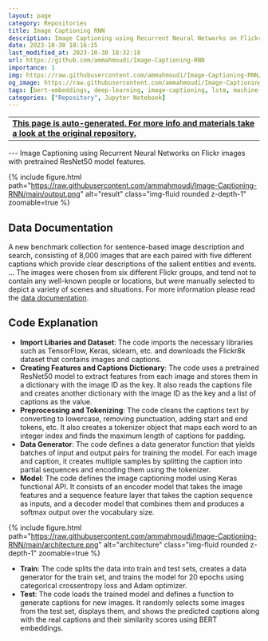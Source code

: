 ```yaml
---
layout: page
category: Repositories
title: Image Captioning RNN
description: Image Captioning using Recurrent Neural Networks on Flickr images with pretrained ResNet50 model features.
date: 2023-10-30 18:16:15 
last_modified_at: 2023-10-30 18:32:18 
url: https://github.com/ammahmoudi/Image-Captioning-RNN
importance: 1
img: https://raw.githubusercontent.com/ammahmoudi/Image-Captioning-RNN/main/output.png
og_image: https://raw.githubusercontent.com/ammahmoudi/Image-Captioning-RNN/main/output.png
tags: [bert-embeddings, deep-learning, image-captioning, lstm, machine-learning, ml, resnet50, rnn]
categories: ["Repository", Jupyter Notebook]
---
```

<div id="open-in-github" > <table class="table-cv list-group-table"> <tbody> <tr>    <td class="list-group-name"><b>   <a href="https://github.com/ammahmoudi/Image-Captioning-RNN" rel="external nofollow noopener" target="_blank"><i class="fa-brands fa-github"></i> This page is auto-generated. For more info and materials take a look at the original repository.</a> </b></td></tr> </tbody> </table></div>
---
Image Captioning using Recurrent Neural Networks on Flickr images with pretrained ResNet50 model features.

{% include figure.html path="https://raw.githubusercontent.com/ammahmoudi/Image-Captioning-RNN/main/output.png" alt="result" class="img-fluid rounded z-depth-1" zoomable=true %}

## Data Documentation
A new benchmark collection for sentence-based image description and search, consisting of 8,000 images that are each paired with five different captions which provide clear descriptions of the salient entities and events. … The images were chosen from six different Flickr groups, and tend not to contain any well-known people or locations, but were manually selected to depict a variety of scenes and situations. For more information please read the [data documentation](https://www.kaggle.com/datasets/adityajn105/flickr8k).

## Code Explanation

- **Import Libaries and Dataset**: The code imports the necessary libraries such as TensorFlow, Keras, sklearn, etc. and downloads the Flickr8k dataset that contains images and captions.
- **Creating Features and Captions Dictionary**: The code uses a pretrained ResNet50 model to extract features from each image and stores them in a dictionary with the image ID as the key. It also reads the captions file and creates another dictionary with the image ID as the key and a list of captions as the value.
- **Preprocessing and Tokenizing**: The code cleans the captions text by converting to lowercase, removing punctuation, adding start and end tokens, etc. It also creates a tokenizer object that maps each word to an integer index and finds the maximum length of captions for padding.
- **Data Generator**: The code defines a data generator function that yields batches of input and output pairs for training the model. For each image and caption, it creates multiple samples by splitting the caption into partial sequences and encoding them using the tokenizer.
- **Model**: The code defines the image captioning model using Keras functional API. It consists of an encoder model that takes the image features and a sequence feature layer that takes the caption sequence as inputs, and a decoder model that combines them and produces a softmax output over the vocabulary size.

{% include figure.html path="https://raw.githubusercontent.com/ammahmoudi/Image-Captioning-RNN/main/architecture.png" alt="architecture" class="img-fluid rounded z-depth-1" zoomable=true %}

- **Train**: The code splits the data into train and test sets, creates a data generator for the train set, and trains the model for 20 epochs using categorical crossentropy loss and Adam optimizer.
- **Test**: The code loads the trained model and defines a function to generate captions for new images. It randomly selects some images from the test set, displays them, and shows the predicted captions along with the real captions and their similarity scores using BERT embeddings.


